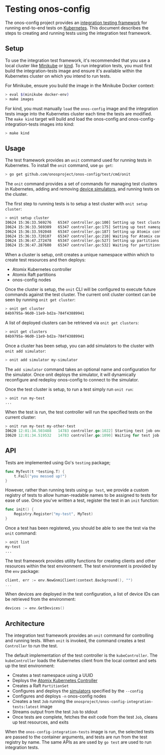 # Testing onos-config

The onos-config project provides an 
[integration testing framework](https://github.com/onosproject/onos-config/pull/374) for
running end-to-end tests on [Kubernetes]. This document describes the steps to creating
and running tests using the integration test framework.

## Setup

To use the integration test framework, it's recommended that you use a local cluster like
[Minikube] or [kind]. To run integration tests, you must first build the integration-tests
image and ensure it's available within the Kubernetes cluster on which you intend to run
tests.


For Minikube, ensure you build the image in the Minikube Docker context:
```bash
> eval $(minikube docker-env)
> make images
```

For kind, you must manually `load` the `onos-config` image and the integration tests image 
into the Kubernetes cluster each time the tests are modified. The `make kind` target will
build and load the onos-config and onos-config-integration-tests images into kind:

```bash
> make kind
```

## Usage

The test framework provides an `onit` command used for running tests in Kubernetes.
To install the `onit` command, use `go get`:

```bash
> go get github.com/onosproject/onos-config/test/cmd/onit
```

The `onit` command provides a set of commands for managing test clusters in Kubernetes,
adding and removing [device simulators][simulators], and running tests on the cluster.

The first step to running tests is to setup a test cluster with `onit setup cluster`:

```bash
> onit setup cluster
I0624 15:36:33.569276   65347 controller.go:100] Setting up test cluster 84b9795a-96d0-11e9-bd2a-784f43889941
I0624 15:36:33.569309   65347 controller.go:175] Setting up test namespace onos-cluster-84b9795a-96d0-11e9-bd2a-784f43889941
I0624 15:36:33.592048   65347 controller.go:187] Setting up Atomix controller atomix-controller/onos-cluster-84b9795a-96d0-11e9-bd2a-784f43889941
I0624 15:36:33.720107   65347 controller.go:210] Waiting for Atomix controller atomix-controller/onos-cluster-84b9795a-96d0-11e9-bd2a-784f43889941 to become ready
I0624 15:36:47.272478   65347 controller.go:527] Setting up partitions raft/onos-cluster-84b9795a-96d0-11e9-bd2a-784f43889941
I0624 15:36:47.287600   65347 controller.go:532] Waiting for partitions raft/onos-cluster-84b9795a-96d0-11e9-bd2a-784f43889941 to become ready
```

When a cluster is setup, onit creates a unique namespace within which to create test
resources and then deploys:
* Atomix Kubernetes controller
* Atomix Raft partitions
* onos-config nodes

Once the cluster is setup, the `onit` CLI will be configured to execute future commands against
the test cluster. The current onit cluster context can be seen by running `onit get cluster`:

```bash
> onit get cluster
84b9795a-96d0-11e9-bd2a-784f43889941
```

A list of deployed clusters can be retrieved via `onit get clusters`:

```bash
> onit get clusters
84b9795a-96d0-11e9-bd2a-784f43889941
```

Once a cluster has been setup, you can add simulators to the cluster with `onit add simulator`:

```bash
> onit add simulator my-simulator
```

The `add simulator` command takes an optional name and configuration for the simulator. Once onit
deploys the simulator, it will dynamically reconfigure and redeploy onos-config to connect to
the simulator.

Once the test cluster is setup, to run a test simply run `onit run`:

```bash
> onit run my-test
...
```

When the test is run, the test controller will run the specified tests on the current cluster:

```go
> onit run my-test my-other-test
I0620 12:01:34.503488   14783 controller.go:1022] Starting test job onos-test-9a4c1c3c-938d-11e9-8e49-784f43889941
I0620 12:01:34.519532   14783 controller.go:1090] Waiting for test job onos-test-9a4c1c3c-938d-11e9-8e49-784f43889941 to become ready
```

## API

Tests are implemented using Go's `testing` package;

```go
func MyTest(t *testing.T) {
	t.Fail("you messed up!")
}
```

However, rather than running tests using `go test`, we provide a custom registry of tests to
allow human-readable names to be assigned to tests for ease of use. Once you've written a test,
register the test in an `init` function:

```go
func init() {
	Registry.Register("my-test", MyTest)
}
```

Once a test has been registered, you should be able to see the test via the `onit` command:

```bash
> onit list
my-test
...
```

The test framework provides utility functions for creating clients and other resources within
the test environment. The test environment is provided by the `env` package:

```go
client, err := env.NewGnmiClient(context.Background(), "")
...
```

When devices are deployed in the test configuration, a list of device IDs can be retrieved from
the environment:

```go
devices := env.GetDevices()
```

## Architecture

The integration test framework provides an `onit` command for controlling and running tests.
When `onit` is invoked, the command creates a test `Controller` to run the test.

The default implementation of the test controller is the `kubeController`. The `kubeController`
loads the Kubernetes client from the local context and sets up the test environment:
* Creates a test namespace using a UUID
* Deploys the [Atomix Kubernetes Controller](https://github.com/atomix/atomix-k8s-controller)
* Creates a Raft `PartitionSet`
* Configures and deploys the [simulators](https://github.com/onosproject/simulators) specified by the `--config`
* Configures and deploys `-n` onos-config nodes
* Creates a test `Job` running the `onosproject/onos-config-integration-tests:latest` image
* Streams output from the test `Job` to stdout
* Once tests are complete, fetches the exit code from the test `Job`, cleans up test resources,
and exits

When the `onos-config-integration-tests` image is run, the selected tests are passed to the
container arguments, and tests are run from the test registry by name. The same APIs as are
used by `go test` are used to run integration tests.

[Kubernetes]: https://kubernetes.io
[Minikube]: https://kubernetes.io/docs/setup/learning-environment/minikube/
[kind]: https://github.com/kubernetes-sigs/kind
[simulators]: https://github.com/onosproject/simulators
